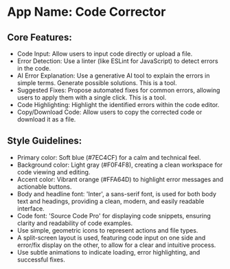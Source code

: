 # **App Name**: Code Corrector

## Core Features:

- Code Input: Allow users to input code directly or upload a file.
- Error Detection: Use a linter (like ESLint for JavaScript) to detect errors in the code.
- AI Error Explanation: Use a generative AI tool to explain the errors in simple terms. Generate possible solutions. This is a tool.
- Suggested Fixes: Propose automated fixes for common errors, allowing users to apply them with a single click. This is a tool.
- Code Highlighting: Highlight the identified errors within the code editor.
- Copy/Download Code: Allow users to copy the corrected code or download it as a file.

## Style Guidelines:

- Primary color: Soft blue (#7EC4CF) for a calm and technical feel.
- Background color: Light gray (#F0F4F8), creating a clean workspace for code viewing and editing.
- Accent color: Vibrant orange (#FFA64D) to highlight error messages and actionable buttons.
- Body and headline font: 'Inter', a sans-serif font, is used for both body text and headings, providing a clean, modern, and easily readable interface.
- Code font: 'Source Code Pro' for displaying code snippets, ensuring clarity and readability of code examples.
- Use simple, geometric icons to represent actions and file types.
- A split-screen layout is used, featuring code input on one side and error/fix display on the other, to allow for a clear and intuitive process.
- Use subtle animations to indicate loading, error highlighting, and successful fixes.